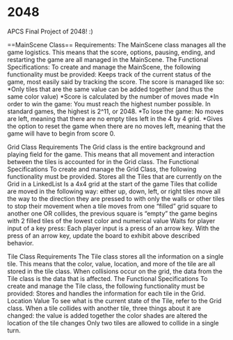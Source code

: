# 2048
APCS Final Project of 2048! :)

==MainScene Class==
Requirements: The MainScene class manages all the game logistics. This means that the score, options, pausing, ending, and restarting the game are all managed in the MainScene. 
The Functional Specifications: To create and manage the MainScene, the following functionality must be provided:
Keeps track of the current status of the game, most easily said by tracking the score.
The score is managed like so:
*Only tiles that are the same value can be added together (and thus the same color value)
*Score is calculated by the number of moves made
*In order to win the game: You must reach the highest number possible. In standard games, the highest is 2^11, or 2048. 
*To lose the game: No moves are left, meaning that there are no empty tiles left in the 4 by 4 grid. 
*Gives the option to reset the game when there are no moves left, meaning that the game will have to begin from score 0. 

Grid Class
Requirements
The Grid class is the entire background and playing field for the game. This means that all movement and interaction between the tiles is accounted for in the Grid class. 
The Functional Specifications
To create and manage the Grid Class, the following functionality must be provided.
Stores all the Tiles that are currently on the Grid in a LinkedList
Is a 4x4 grid at the start of the game
Tiles that collide are moved in the following way:
either up, down, left, or right
tiles move all the way to the direction they are pressed to with only the walls or other tiles to stop their movement
when a tile moves from one “filled” grid square to another one OR collides, the previous square is “empty”
the game begins with 2 filled tiles of the lowest color and numerical value
Waits for player input of a key press: 
Each player input is a press of an arrow key. 
With the press of an arrow key, update the board to exhibit above described behavior. 

Tile Class
Requirements
The Tile class stores all the information on a single tile. This means that the color, value, location, and more of the tile are all stored in the tile class. When collisions occur on the grid, the data from the Tile class is the data that is affected. 
The Functional Specifications
To create and manage the Tile class, the following functionality must be provided:
Stores and handles the information for each tile in the Grid.
Location
Value
To see what is the current state of the Tile, refer to the Grid class. 
When a tile collides with another tile, three things about it are changed:
the value is added together
the color shades are altered
the location of the tile changes
Only two tiles are allowed to collide in a single turn. 
